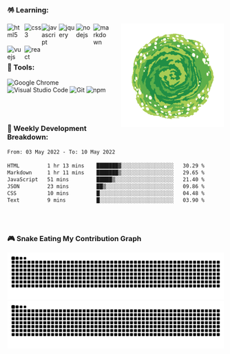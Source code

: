 ### 🪅 Learning:

<p>
  <img alt="portal" align="right" src="./assets/img/portal.gif" width="240" />
  <img alt="html5" align="left" src="https://cdn.jsdelivr.net/gh/devicons/devicon/icons/html5/html5-original.svg" width="40" />
  <img alt="css3" align="left" src="https://cdn.jsdelivr.net/gh/devicons/devicon/icons/css3/css3-original.svg" width="40" />
  <img alt="javascript" align="left" src="https://cdn.jsdelivr.net/gh/devicons/devicon/icons/javascript/javascript-original.svg" width="40" />
  <img alt="jquery" align="left" src="https://cdn.jsdelivr.net/gh/devicons/devicon/icons/jquery/jquery-original.svg" width="40" />
  <img alt="nodejs" align="left" src="https://cdn.jsdelivr.net/gh/devicons/devicon/icons/nodejs/nodejs-original.svg" width="40" />
  <img alt="markdown" align="left" src="https://cdn.jsdelivr.net/gh/devicons/devicon/icons/markdown/markdown-original.svg" width="40" />
  <img alt="vuejs" align="left" src="https://cdn.jsdelivr.net/gh/devicons/devicon/icons/vuejs/vuejs-original.svg" width="40" />
  <img alt="react" align="left" src="https://cdn.jsdelivr.net/gh/devicons/devicon/icons/react/react-original.svg" width="40" />
</p>
  
<br>
<br>
<br>
<br>

### 🔖 Tools:

<p>
  <img alt="Google Chrome" src="https://img.shields.io/badge/Google Chrome-4285F4?&style=flat&logo=Google Chrome&logoColor=white" height="25" />
  <img alt="Visual Studio Code" src="https://img.shields.io/badge/Visual Studio Code-007ACC?&style=flat&logo=Visual Studio Code&logoColor=white" height="25" />
  <img alt="Git"  src="https://img.shields.io/badge/Git-F05032?&style=flat&logo=Git&logoColor=white" height="25" />
  <img alt="npm"  src="https://img.shields.io/badge/npm-CB3837?&style=flat&logo=npm&logoColor=white" height="25" />
</p>

<br>
<br>

### 🌠 Weekly Development Breakdown:

<!--START_SECTION:waka-->

```text
From: 03 May 2022 - To: 10 May 2022

HTML         1 hr 13 mins    ███████▓░░░░░░░░░░░░░░░░░   30.29 %
Markdown     1 hr 11 mins    ███████▒░░░░░░░░░░░░░░░░░   29.65 %
JavaScript   51 mins         █████▒░░░░░░░░░░░░░░░░░░░   21.40 %
JSON         23 mins         ██▒░░░░░░░░░░░░░░░░░░░░░░   09.86 %
CSS          10 mins         █░░░░░░░░░░░░░░░░░░░░░░░░   04.48 %
Text         9 mins          █░░░░░░░░░░░░░░░░░░░░░░░░   03.90 %
```

<!--END_SECTION:waka-->

<br>
<br>

### 🎮 Snake Eating My Contribution Graph

![github contribution grid snake animation](https://raw.githubusercontent.com/Turing-bot/Turing-bot/output/github-contribution-grid-snake-dark.svg#gh-dark-mode-only)
![github contribution grid snake animation](https://raw.githubusercontent.com/Turing-bot/Turing-bot/output/github-contribution-grid-snake.svg#gh-light-mode-only)

